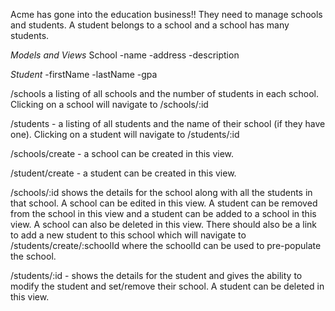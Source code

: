 Acme has gone into the education business!! They need to manage schools and students. A student belongs to a school and a school has many students.

*Models and Views*
School
-name
-address
-description

*Student*
-firstName
-lastName
-gpa

/schools a listing of all schools and the number of students in each school. Clicking on a school will navigate to /schools/:id

/students - a listing of all students and the name of their school (if they have one). Clicking on a student will navigate to /students/:id

/schools/create - a school can be created in this view.

/student/create - a student can be created in this view.

/schools/:id shows the details for the school along with all the students in that school. A school can be edited in this view. A student can be removed from the school in this view and a student can be added to a school in this view. A school can also be deleted in this view. There should also be a link to add a new student to this school which will navigate to /students/create/:schoolId where the schoolId can be used to pre-populate the school.

/students/:id - shows the details for the student and gives the ability to modify the student and set/remove their school. A student can be deleted in this view.